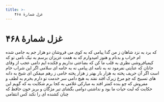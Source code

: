 ```yaml
---
title: >-
    غزل شمارهٔ ۴۶۸
---
```

# غزل شمارهٔ ۴۶۸

که برد به نزد شاهان ز من گدا پیامی
که به کوی می فروشان دو هزار جم به جامی
شده ام خراب و بدنام و هنوز امیدوارم
که به همت عزیزان برسم به نیک نامی
تو که کیمیافروشی نظری به قلب ما کن
که بضاعتی نداریم و فکنده ایم دامی
عجب از وفای جانان که عنایتی نفرمود
نه به نامه ای پیامی نه به خامه ای سلامی
اگر این شراب خام است اگر آن حریف پخته
به هزار بار بهتر ز هزار پخته خامی
ز رهم میفکن ای شیخ به دانه های تسبیح
که چو مرغ زیرک افتد نفتد به هیچ دامی
سر خدمت تو دارم بخرم به لطف و مفروش
که چو بنده کمتر افتد به مبارکی غلامی
به کجا برم شکایت به که گویم این حکایت
که لبت حیات ما بود و نداشتی دوامی
بگشای تیر مژگان و بریز خون حافظ
که چنان کشنده ای را نکند کس انتقامی
